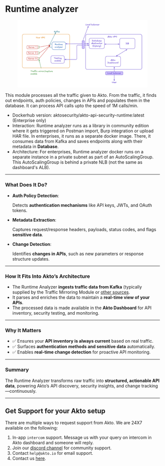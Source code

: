 # Runtime analyzer

<figure><img src="../.gitbook/assets/image (1) (1) (1) (1) (1) (1) (1).png" alt=""><figcaption></figcaption></figure>

This module processes all the traffic given to Akto. From the traffic, it finds out endpoints, auth policies, changes in APIs and populates them in the database. It can process API calls upto the speed of 1M calls/min.

* Dockerhub version: aktosecurity/akto-api-security-runtime:latest (Enterprise only)
* Interaction: Runtime analyzer runs as a library in community edition where it gets triggered on Postman import, Burp integration or upload HAR file. In enterprises, it runs as a separate docker image. There, it consumes data from Kafka and saves endpoints along with their metadata in **Database**.
* Architecture: For enterprises, Runtime analyzer docker runs on a separate instance in a private subnet as part of an AutoScalingGroup. This AutoScalingGroup is behind a private NLB (not the same as dashboard's ALB).

***

### What Does It Do?

*   **Auth Policy Detection**:

    Detects **authentication mechanisms** like API keys, JWTs, and OAuth tokens.
*   **Metadata Extraction**:

    Captures request/response headers, payloads, status codes, and flags **sensitive data**.
*   **Change Detection**:

    Identifies **changes in APIs**, such as new parameters or response structure updates.

***

### How It Fits Into Akto’s Architecture

* The Runtime Analyzer **ingests traffic data from Kafka** (typically supplied by the Traffic Mirroring Module or [other sources](../traffic-connector/traffic-data-sources.md).
* It parses and enriches the data to maintain a **real-time view of your APIs**.
* The processed data is made available in the **Akto Dashboard** for API inventory, security testing, and monitoring.

***

### Why It Matters

* ✅ Ensures your **API inventory is always current** based on real traffic.
* ✅ Surfaces **authentication methods and sensitive data** automatically.
* ✅ Enables **real-time change detection** for proactive API monitoring.

***

### Summary

The Runtime Analyzer transforms raw traffic into **structured, actionable API data**, powering Akto’s API discovery, security insights, and change tracking—continuously.

***

## Get Support for your Akto setup

There are multiple ways to request support from Akto. We are 24X7 available on the following:

1. In-app `intercom` support. Message us with your query on intercom in Akto dashboard and someone will reply.
2. Join our [discord channel](https://www.akto.io/community) for community support.
3. Contact `help@akto.io` for email support.
4. Contact us [here](https://www.akto.io/contact-us).
